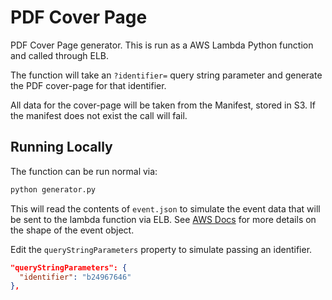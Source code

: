# PDF Cover Page

PDF Cover Page generator. This is run as a AWS Lambda Python function and called through ELB.

The function will take an `?identifier=` query string parameter and generate the PDF cover-page for that identifier.

All data for the cover-page will be taken from the Manifest, stored in S3. If the manifest does not exist the call will fail.

## Running Locally

The function can be run normal via:

```bash 
python generator.py
```

This will read the contents of `event.json` to simulate the event data that will be sent to the lambda function via ELB. See [AWS Docs](https://docs.aws.amazon.com/lambda/latest/dg/lambda-services.html) for more details on the shape of the event object.

Edit the `queryStringParameters` property to simulate passing an identifier.

```json
"queryStringParameters": {
  "identifier": "b24967646"
},
```
